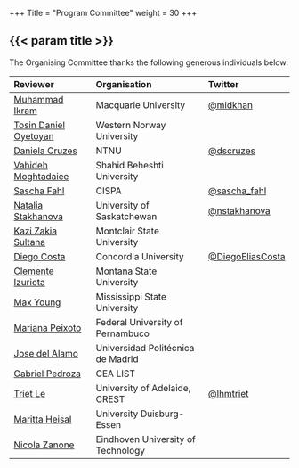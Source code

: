+++
Title = "Program Committee"
weight = 30
+++

## {{< param title >}}

The Organising Committee thanks the following generous individuals below:

| **Reviewer**		            | **Organisation** 	                | **Twitter**	 	  |
|:--				            |:--					             |:--		 	     |
| [Muhammad Ikram](https://imikr4m.github.io)         | Macquarie University 	          | [@midkhan](https://twitter.com/midkhan)  |
| [Tosin Daniel Oyetoyan](https://www.hvl.no/en/employee/?user=Tosin.Daniel.Oyetoyan)  | Western Norway University          |                    |
| [Daniela Cruzes](https://www.ntnu.edu/employees/daniela.s.cruzes)         | NTNU                               | [@dscruzes](https://mobile.twitter.com/dscruzes) |
| [Vahideh Moghtadaiee](https://scholar.google.com.au/citations?user=rMSKMg4AAAAJ&hl=en)    | Shahid Beheshti University         |                    |
| [Sascha Fahl](http://saschafahl.de)            | CISPA                              | [@sascha_fahl](https://twitter.com/sascha_fahl)    |
| [Natalia Stakhanova](https://www.nataliastakhanova.com)     | University of Saskatchewan         | [@nstakhanova](https://twitter.com/nstakhanova) |
| [Kazi Zakia Sultana](https://www.montclair.edu/profilepages/view_profile.php?username=sultanak)     | Montclair State University         |                    | 
| [Diego Costa](http://das.encs.concordia.ca/members/diego-costa/)            | Concordia University               | [@DiegoEliasCosta](https://twitter.com/DiegoEliasCosta)                 |
| [Clemente Izurieta](https://www.cs.montana.edu/izurieta/)      | Montana State University           |                   |
| [Max Young](http://www.maxwellyoung.net)              | Mississippi State University       |                         |
| [Mariana Peixoto](https://scholar.google.com.br/citations?user=-cMRzCYAAAAJ&hl=pt-BR)        | Federal University of Pernambuco   |                  |
| [Jose del Alamo](http://www.dit.upm.es/~jmdela/index_en.html)         | Universidad Politécnica de Madrid  |                            |
| [Gabriel Pedroza](https://www.researchgate.net/profile/Gabriel-Pedroza)        | CEA LIST                           |               |
| [Triet Le](https://www.trietle.net)               | University of Adelaide, CREST      | [@lhmtriet](https://twitter.com/lhmtriet)          |
| [Maritta Heisal](https://www.uni-due.de/swe/maritta.php)         | University Duisburg-Essen          |                      |
| [Nicola Zanone](https://www.tue.nl/en/research/researchers/nicola-zannone/)          | Eindhoven University of Technology | |
